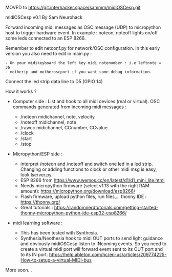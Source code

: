 MOVED to https://git.interhacker.space/sammm/midiOSCesp.git

midiOSCesp v0.1
By Sam Neurohack


Forward incoming midi messages as OSC message (UDP) to micropython host to trigger hardware event. In example : noteon, noteoff lights on/off some leds connected to an ESP 8266.

Remember to edit netconf.py for network/OSC configuration.
In this early version you also need to edit in main.py :

	- On your midikeyboard the left key midi notenumber : i.e leftnote = 36 
	- motherip and motheroscport if you want some debug information.

Connect the led strip data line to D5 (GPIO 14)

How it works ?

* Computer side : List and hook to all midi devices (real or virtual). OSC commands generated from incoming midi messages :
	- /noteon midichannel, note, velocity
	- /noteoff midichannel, note
	- /rawcc midichannel, CCnumber, CCvalue
	- /clock
	- /start
	- /stop

* Micropython/ESP side :

	- interpret /noteon and /noteoff and switch one led in a led strip. Changing or adding functions to clock or other midi msg is easy, look lserver.py. 
	- ESP 8266 from https://www.wemos.cc/en/latest/d1/d1_mini_lite.html
	- Needs micropython firmware (select v1.13 with the right RAM amount): https://micropython.org/download/esp8266/
	- Flash firmware, upload python files, run files,... thonny IDE : https://thonny.org/
	- Great tutorials : https://randomnerdtutorials.com/getting-started-thonny-micropython-python-ide-esp32-esp8266/

* midi learning software :

	- This has been tested with Synthesia.
	- Synthesia/Neothesia hook to midi OUT ports to send light guidance and obviously midiOSCesp listen to INcoming events. So you need to create a virtual midi port will forward event sent to its OUT port and to its IN port.  https://help.ableton.com/hc/en-us/articles/209774225-How-to-setup-a-virtual-MIDI-bus


More soon...
